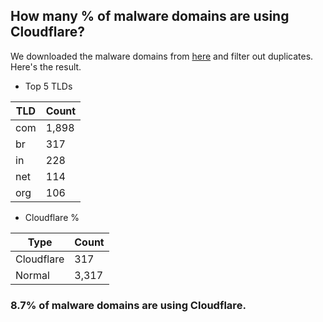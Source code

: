 ## How many % of malware domains are using Cloudflare?


We downloaded the malware domains from [here](https://urlhaus.abuse.ch) and filter out duplicates.
Here's the result.


[//]: # (start replacement)


- Top 5 TLDs

| TLD | Count |
| --- | --- |
| com | 1,898 |
| br | 317 |
| in | 228 |
| net | 114 |
| org | 106 |


- Cloudflare %

| Type | Count |
| --- | --- |
| Cloudflare | 317 |
| Normal | 3,317 |


### 8.7% of malware domains are using Cloudflare.